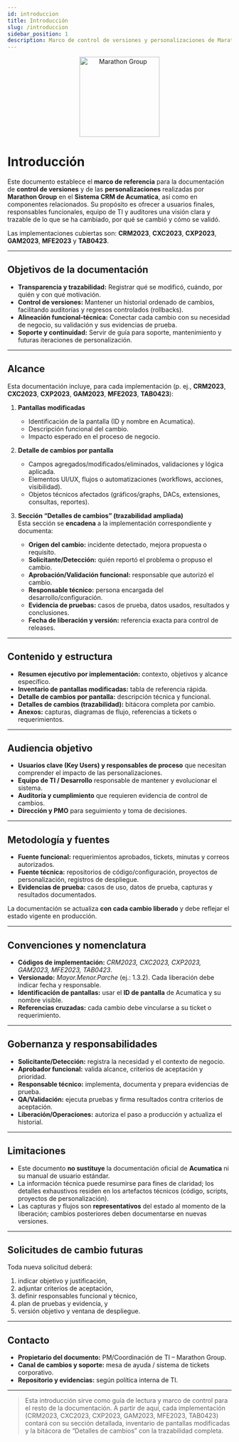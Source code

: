 ```yaml
---
id: introduccion
title: Introducción
slug: /introduccion
sidebar_position: 1
description: Marco de control de versiones y personalizaciones de Marathon Group en el Sistema CRM de Acumatica, con objetivos, alcance, estructura, gobernanza y limitaciones.
---
```


<p align="center">
  <img src="/img/logo.svg" alt="Marathon Group" width="180" />
</p>

# Introducción

Este documento establece el **marco de referencia** para la documentación de **control de versiones** y de las **personalizaciones** realizadas por **Marathon Group** en el **Sistema CRM de Acumatica**, así como en componentes relacionados. Su propósito es ofrecer a usuarios finales, responsables funcionales, equipo de TI y auditores una visión clara y trazable de lo que se ha cambiado, por qué se cambió y cómo se validó.

Las implementaciones cubiertas son: **CRM2023**, **CXC2023**, **CXP2023**, **GAM2023**, **MFE2023** y **TAB0423**.

---

## Objetivos de la documentación

- **Transparencia y trazabilidad:** Registrar qué se modificó, cuándo, por quién y con qué motivación.
- **Control de versiones:** Mantener un historial ordenado de cambios, facilitando auditorías y regresos controlados (rollbacks).
- **Alineación funcional-técnica:** Conectar cada cambio con su necesidad de negocio, su validación y sus evidencias de prueba.
- **Soporte y continuidad:** Servir de guía para soporte, mantenimiento y futuras iteraciones de personalización.

---

## Alcance

Esta documentación incluye, para cada implementación (p. ej., **CRM2023**, **CXC2023**, **CXP2023**, **GAM2023**, **MFE2023**, **TAB0423**):

1. **Pantallas modificadas**  
   - Identificación de la pantalla (ID y nombre en Acumatica).  
   - Descripción funcional del cambio.  
   - Impacto esperado en el proceso de negocio.  

2. **Detalle de cambios por pantalla**  
   - Campos agregados/modificados/eliminados, validaciones y lógica aplicada.  
   - Elementos UI/UX, flujos o automatizaciones (workflows, acciones, visibilidad).  
   - Objetos técnicos afectados (gráficos/graphs, DACs, extensiones, consultas, reportes).

3. **Sección “Detalles de cambios” (trazabilidad ampliada)**  
   Esta sección se **encadena** a la implementación correspondiente y documenta:  
   - **Origen del cambio:** incidente detectado, mejora propuesta o requisito.  
   - **Solicitante/Detección:** quién reportó el problema o propuso el cambio.  
   - **Aprobación/Validación funcional:** responsable que autorizó el cambio.  
   - **Responsable técnico:** persona encargada del desarrollo/configuración.  
   - **Evidencia de pruebas:** casos de prueba, datos usados, resultados y conclusiones.  
   - **Fecha de liberación y versión:** referencia exacta para control de releases.  

---

## Contenido y estructura

- **Resumen ejecutivo por implementación:** contexto, objetivos y alcance específico.  
- **Inventario de pantallas modificadas:** tabla de referencia rápida.  
- **Detalle de cambios por pantalla:** descripción técnica y funcional.  
- **Detalles de cambios (trazabilidad):** bitácora completa por cambio.  
- **Anexos:** capturas, diagramas de flujo, referencias a tickets o requerimientos.

---

## Audiencia objetivo

- **Usuarios clave (Key Users) y responsables de proceso** que necesitan comprender el impacto de las personalizaciones.  
- **Equipo de TI / Desarrollo** responsable de mantener y evolucionar el sistema.  
- **Auditoría y cumplimiento** que requieren evidencia de control de cambios.  
- **Dirección y PMO** para seguimiento y toma de decisiones.

---

## Metodología y fuentes

- **Fuente funcional:** requerimientos aprobados, tickets, minutas y correos autorizados.  
- **Fuente técnica:** repositorios de código/configuración, proyectos de personalización, registros de despliegue.  
- **Evidencias de prueba:** casos de uso, datos de prueba, capturas y resultados documentados.

La documentación se actualiza **con cada cambio liberado** y debe reflejar el estado vigente en producción.

---

## Convenciones y nomenclatura

- **Códigos de implementación:** *CRM2023, CXC2023, CXP2023, GAM2023, MFE2023, TAB0423*.  
- **Versionado:** *Mayor.Menor.Parche* (ej.: 1.3.2). Cada liberación debe indicar fecha y responsable.  
- **Identificación de pantallas:** usar el **ID de pantalla** de Acumatica y su nombre visible.  
- **Referencias cruzadas:** cada cambio debe vincularse a su ticket o requerimiento.

---

## Gobernanza y responsabilidades

- **Solicitante/Detección:** registra la necesidad y el contexto de negocio.  
- **Aprobador funcional:** valida alcance, criterios de aceptación y prioridad.  
- **Responsable técnico:** implementa, documenta y prepara evidencias de prueba.  
- **QA/Validación:** ejecuta pruebas y firma resultados contra criterios de aceptación.  
- **Liberación/Operaciones:** autoriza el paso a producción y actualiza el historial.

---

## Limitaciones

- Este documento **no sustituye** la documentación oficial de **Acumatica** ni su manual de usuario estándar.  
- La información técnica puede resumirse para fines de claridad; los detalles exhaustivos residen en los artefactos técnicos (código, scripts, proyectos de personalización).  
- Las capturas y flujos son **representativos** del estado al momento de la liberación; cambios posteriores deben documentarse en nuevas versiones.

---

## Solicitudes de cambio futuras

Toda nueva solicitud deberá:  
1) indicar objetivo y justificación,  
2) adjuntar criterios de aceptación,  
3) definir responsables funcional y técnico,  
4) plan de pruebas y evidencia, y  
5) versión objetivo y ventana de despliegue.

---

## Contacto

- **Propietario del documento:** PM/Coordinación de TI – Marathon Group.  
- **Canal de cambios y soporte:** mesa de ayuda / sistema de tickets corporativo.  
- **Repositorio y evidencias:** según política interna de TI.

---

> Esta introducción sirve como guía de lectura y marco de control para el resto de la documentación. A partir de aquí, cada implementación (CRM2023, CXC2023, CXP2023, GAM2023, MFE2023, TAB0423) contará con su sección detallada, inventario de pantallas modificadas y la bitácora de “Detalles de cambios” con la trazabilidad completa.
